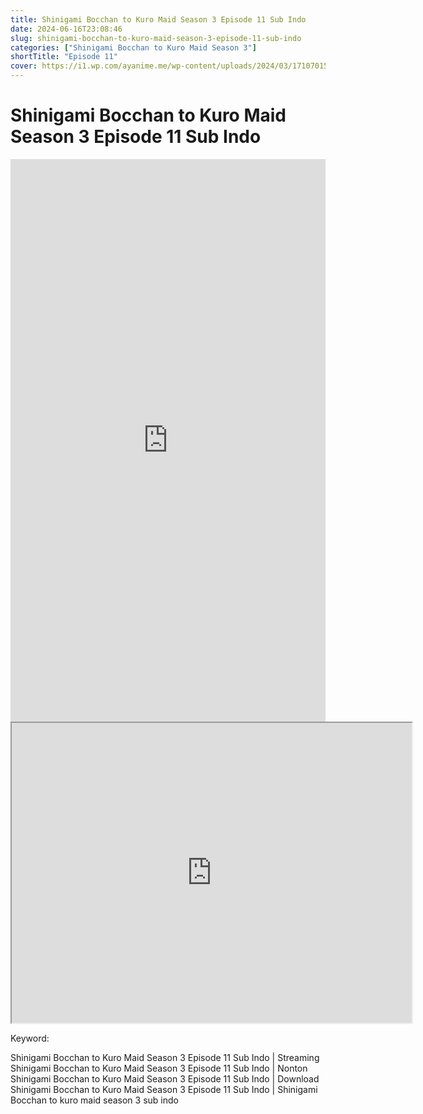 ```yaml
---
title: Shinigami Bocchan to Kuro Maid Season 3 Episode 11 Sub Indo
date: 2024-06-16T23:08:46
slug: shinigami-bocchan-to-kuro-maid-season-3-episode-11-sub-indo
categories: ["Shinigami Bocchan to Kuro Maid Season 3"]
shortTitle: "Episode 11"
cover: https://i1.wp.com/ayanime.me/wp-content/uploads/2024/03/1710701520-6985-141839.jpg
---
```


# Shinigami Bocchan to Kuro Maid Season 3 Episode 11 Sub Indo

<iframe src="https://play.ayanime.me/include/fluidplayer/fluidplayer.php?VideoSrc1=https%3A%2F%2Fdrive.google.com%2Ffile%2Fd%2F1M9avhHSL_o0jwOp7gPnNLv-i1Ft5u-hz%2Fpreview&VideoType1=video%2Fmp4&VideoQuality1=480p&VideoSrc2=https%3A%2F%2Fdrive.google.com%2Ffile%2Fd%2F1K6QLpoKDHu5N0YMmBsv2fL4PUOGyKudh%2Fpreview&VideoType2=video%2Fmp4&VideoQuality2=720p&VideoSrc3=https%3A%2F%2Fdrive.google.com%2Ffile%2Fd%2F1z2bHnoOI5iD3fbaR4txR7UWonDu-EkYG%2Fpreview&VideoType3=video%2Fmp4&VideoQuality3=1080p&VideoSrc4=&VideoType4=&VideoQuality4=&VideoPoster=&VideoTrack1=&kind1=&srclang1=&label1=&default1=&VideoTrack2=&kind2=&srclang2=&label2=&default2=&player=fluid+player&server=Drive+API&api=&width=100%25&height=900px" frameborder="0" width="100%" height="900px" allowfullscreen="allowfullscreen" scrolling="no"></iframe>
<iframe src="https://drive.google.com/file/d/1z2bHnoOI5iD3fbaR4txR7UWonDu-EkYG/preview" width="640" height="480" allow="accelerometer; autoplay; encrypted-media; gyroscope; fullscreen; picture-in-picture" scrolling="no" seamless="" sandbox="allow-same-origin allow-scripts"></iframe>

Keyword:
<p>Shinigami Bocchan to Kuro Maid Season 3 Episode 11 Sub Indo | Streaming Shinigami Bocchan to Kuro Maid Season 3 Episode 11 Sub Indo | Nonton Shinigami Bocchan to Kuro Maid Season 3 Episode 11 Sub Indo | Download Shinigami Bocchan to Kuro Maid Season 3 Episode 11 Sub Indo | Shinigami Bocchan to kuro maid season 3 sub indo</p>

